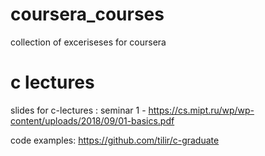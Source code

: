 # coursera_courses
collection of exceriseses for coursera

# c lectures
slides for c-lectures :
seminar 1 - https://cs.mipt.ru/wp/wp-content/uploads/2018/09/01-basics.pdf


code examples:
https://github.com/tilir/c-graduate
